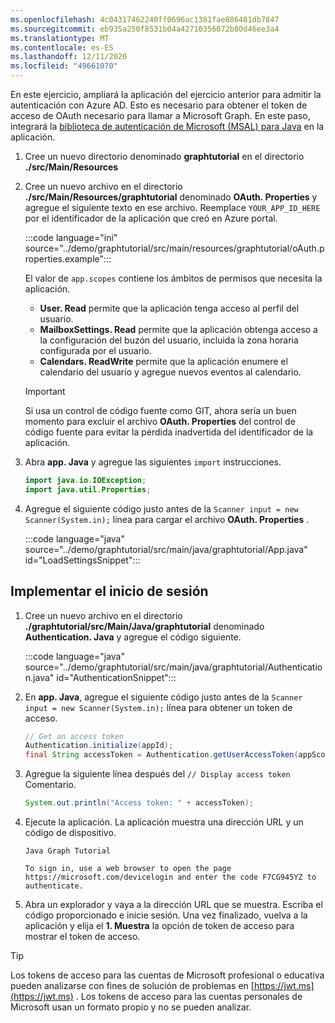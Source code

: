 ```yaml
---
ms.openlocfilehash: 4c04317462240ff0696ac1381fae886481db7847
ms.sourcegitcommit: eb935a250f8531b04a42710356072b80d46ee3a4
ms.translationtype: MT
ms.contentlocale: es-ES
ms.lasthandoff: 12/11/2020
ms.locfileid: "49661070"
---
```

<!-- markdownlint-disable MD002 MD041 -->

En este ejercicio, ampliará la aplicación del ejercicio anterior para admitir la autenticación con Azure AD. Esto es necesario para obtener el token de acceso de OAuth necesario para llamar a Microsoft Graph. En este paso, integrará la [biblioteca de autenticación de Microsoft (MSAL) para Java](https://github.com/AzureAD/microsoft-authentication-library-for-java) en la aplicación.

1. Cree un nuevo directorio denominado **graphtutorial** en el directorio **./src/Main/Resources**

1. Cree un nuevo archivo en el directorio **./src/Main/Resources/graphtutorial** denominado **OAuth. Properties** y agregue el siguiente texto en ese archivo. Reemplace `YOUR_APP_ID_HERE` por el identificador de la aplicación que creó en Azure portal.

    :::code language="ini" source="../demo/graphtutorial/src/main/resources/graphtutorial/oAuth.properties.example":::

    El valor de `app.scopes` contiene los ámbitos de permisos que necesita la aplicación.

    - **User. Read** permite que la aplicación tenga acceso al perfil del usuario.
    - **MailboxSettings. Read** permite que la aplicación obtenga acceso a la configuración del buzón del usuario, incluida la zona horaria configurada por el usuario.
    - **Calendars. ReadWrite** permite que la aplicación enumere el calendario del usuario y agregue nuevos eventos al calendario.

    > [!IMPORTANT]
    > Si usa un control de código fuente como GIT, ahora sería un buen momento para excluir el archivo **OAuth. Properties** del control de código fuente para evitar la pérdida inadvertida del identificador de la aplicación.

1. Abra **app. Java** y agregue las siguientes `import` instrucciones.

    ```java
    import java.io.IOException;
    import java.util.Properties;
    ```

1. Agregue el siguiente código justo antes de la `Scanner input = new Scanner(System.in);` línea para cargar el archivo **OAuth. Properties** .

    :::code language="java" source="../demo/graphtutorial/src/main/java/graphtutorial/App.java" id="LoadSettingsSnippet":::

## <a name="implement-sign-in"></a>Implementar el inicio de sesión

1. Cree un nuevo archivo en el directorio **./graphtutorial/src/Main/Java/graphtutorial** denominado **Authentication. Java** y agregue el código siguiente.

    :::code language="java" source="../demo/graphtutorial/src/main/java/graphtutorial/Authentication.java" id="AuthenticationSnippet":::

1. En **app. Java**, agregue el siguiente código justo antes de la `Scanner input = new Scanner(System.in);` línea para obtener un token de acceso.

    ```java
    // Get an access token
    Authentication.initialize(appId);
    final String accessToken = Authentication.getUserAccessToken(appScopes);
    ```

1. Agregue la siguiente línea después del `// Display access token` Comentario.

    ```java
    System.out.println("Access token: " + accessToken);
    ```

1. Ejecute la aplicación. La aplicación muestra una dirección URL y un código de dispositivo.

    ```Shell
    Java Graph Tutorial

    To sign in, use a web browser to open the page https://microsoft.com/devicelogin and enter the code F7CG945YZ to authenticate.
    ```

1. Abra un explorador y vaya a la dirección URL que se muestra. Escriba el código proporcionado e inicie sesión. Una vez finalizado, vuelva a la aplicación y elija el **1. Muestra** la opción de token de acceso para mostrar el token de acceso.

> [!TIP]
> Los tokens de acceso para las cuentas de Microsoft profesional o educativa pueden analizarse con fines de solución de problemas en [https://jwt.ms](https://jwt.ms) . Los tokens de acceso para las cuentas personales de Microsoft usan un formato propio y no se pueden analizar.

